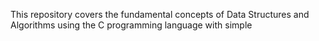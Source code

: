 This repository covers the fundamental concepts of Data Structures and Algorithms using the C programming language with simple
